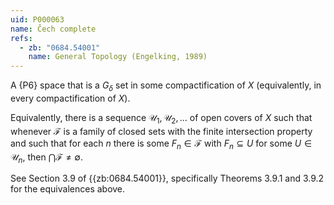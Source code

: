 ```yaml
---
uid: P000063
name: Čech complete
refs:
  - zb: "0684.54001"
    name: General Topology (Engelking, 1989)
---
```

A {P6} space that is a $G_\delta$ set in some compactification of $X$ (equivalently, in every compactification of $X$).

Equivalently, there is a sequence $\mathcal{U}_1, \mathcal{U}_2, \dots$ of open covers of $X$ such that whenever $\mathcal{F}$ is a family of closed sets with the finite intersection property and such that for each $n$ there is some $F_n \in \mathcal{F}$ with $F_n \subseteq U$ for some $U \in \mathcal{U}_n$, then $\bigcap \mathcal F \neq \emptyset$.

See Section 3.9 of {{zb:0684.54001}}, specifically Theorems 3.9.1 and 3.9.2 for the equivalences above.
